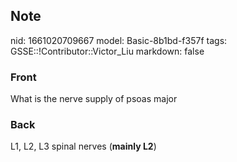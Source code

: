## Note
nid: 1661020709667
model: Basic-8b1bd-f357f
tags: GSSE::!Contributor::Victor_Liu
markdown: false

### Front
What is the nerve supply of psoas major

### Back
L1, L2, L3 spinal nerves (<b>mainly L2</b>)
